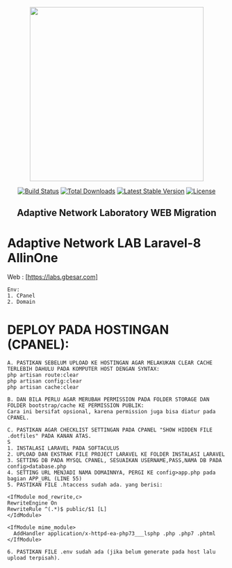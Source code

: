 <p align="center"><a href="https://laravel.com" target="_blank"><img src="https://raw.githubusercontent.com/laravel/art/master/logo-lockup/5%20SVG/2%20CMYK/1%20Full%20Color/laravel-logolockup-cmyk-red.svg" width="400"></a></p>

<p align="center">
<a href="https://travis-ci.org/laravel/framework"><img src="https://travis-ci.org/laravel/framework.svg" alt="Build Status"></a>
<a href="https://packagist.org/packages/laravel/framework"><img src="https://img.shields.io/packagist/dt/laravel/framework" alt="Total Downloads"></a>
<a href="https://packagist.org/packages/laravel/framework"><img src="https://img.shields.io/packagist/v/laravel/framework" alt="Latest Stable Version"></a>
<a href="https://packagist.org/packages/laravel/framework"><img src="https://img.shields.io/packagist/l/laravel/framework" alt="License"></a>
</p>

## <p align="center"> Adaptive Network Laboratory WEB  Migration </p>
# Adaptive Network LAB Laravel-8 AllinOne
Web : [https://labs.gbesar.com]
```
Env:
1. CPanel
2. Domain
```
# DEPLOY PADA HOSTINGAN (CPANEL):
```
A. PASTIKAN SEBELUM UPLOAD KE HOSTINGAN AGAR MELAKUKAN CLEAR CACHE TERLEBIH DAHULU PADA KOMPUTER HOST DENGAN SYNTAX:
php artisan route:clear
php artisan config:clear
php artisan cache:clear

B. DAN BILA PERLU AGAR MERUBAH PERMISSION PADA FOLDER STORAGE DAN FOLDER bootstrap/cache KE PERMISSION PUBLIK:
Cara ini bersifat opsional, karena permission juga bisa diatur pada CPANEL.

C. PASTIKAN AGAR CHECKLIST SETTINGAN PADA CPANEL "SHOW HIDDEN FILE .dotfiles" PADA KANAN ATAS.
S
1. INSTALASI LARAVEL PADA SOFTACULUS
2. UPLOAD DAN EKSTRAK FILE PROJECT LARAVEL KE FOLDER INSTALASI LARAVEL
3. SETTING DB PADA MYSQL CPANEL, SESUAIKAN USERNAME,PASS,NAMA DB PADA config>database.php
4. SETTING URL MENJADI NAMA DOMAINNYA, PERGI KE config>app.php pada bagian APP_URL (LINE 55)
5. PASTIKAN FILE .htaccess sudah ada. yang berisi:

<IfModule mod_rewrite,c>
RewriteEngine On 
RewriteRule ^(.*)$ public/$1 [L] 
</IdModule>

<IfModule mime_module>
  AddHandler application/x-httpd-ea-php73___lsphp .php .php7 .phtml
</IfModule>

6. PASTIKAN FILE .env sudah ada (jika belum generate pada host lalu upload terpisah).
```
